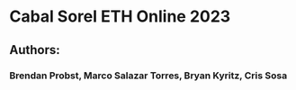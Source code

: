 # Cabal Sorel ETH Online 2023

## Authors:

### Brendan Probst, Marco Salazar Torres, Bryan Kyritz, Cris Sosa

